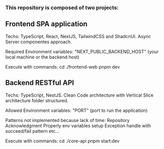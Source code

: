 ### This repository is composed of two projects:

## Frontend SPA application

Techs: TypeScript, React, NextJS, TailwindCSS and ShadcnUI.
Async Server componentes approach.

Required Environment variables:
    "NEXT_PUBLIC_BACKEND_HOST" (your local machine or the backend host)

Execute with commands: 
    cd ./frontend-web
    pnpm dev

## Backend RESTful API

Techs: TypeScript, NestJS.
Clean Code architecture with Vertical Slice architecture folder structured.

Allowed Environment variables:
    "PORT" (port to run the application)

Patterns not implemented because lack of time:
    Repository Acknowledgment
    Properly env variables setup
    Exception handle with succeed/fail pattern
    etc...

Execute with commands: 
    cd ./core-api
    pnpm start:dev
